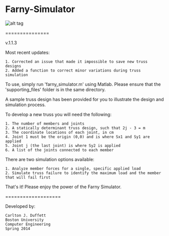 Farny-Simulator
===============

![alt tag](http://www.bu.edu/me/files/2010/09/Farny-2010.png)

===============

v.1.1.3

Most recent updates:

    1. Corrected an issue that made it impossible to save new truss designs
    2. Added a function to correct minor variations during truss simulation

To use, simply run 'farny_simulator.m' using Matlab. Please ensure that the 'supporting_files' 
folder is in the same directory.

A sample truss design has been provided for you to illustrate the design and simulation process.

To develop a new truss you will need the following:

    1. The number of members and joints
    2. A statically determinant truss design, such that 2j - 3 = m
    3. The coordinate locations of each joint, in cm
    4. Joint 1 must be the origin (0,0) and is where Sx1 and Sy1 are applied
    5. Joint j (the last joint) is where Sy2 is applied
    6. A list of the joints connected to each member
  
There are two simulation options available:

    1. Analyze member forces for a single, specific applied load
    2. Simulate truss failure to identify the maximum load and the member that will fail first
  
That's it! Please enjoy the power of the Farny Simulator.

===================

Developed by:

    Carlton J. Duffett
    Boston University
    Computer Engineering
    Spring 2014
